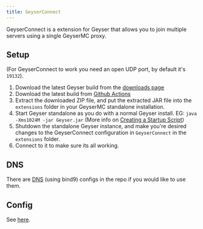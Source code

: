 ```yaml
---
title: GeyserConnect
---
```


GeyserConnect is a extension for Geyser that allows you to join multiple servers using a single GeyserMC proxy.

## Setup
(For GeyserConnect to work you need an open UDP port, by default it's `19132`).
1. Download the latest Geyser build from the [downloads page](https://geysermc.org/download#standalone)
2. Download the latest build from [Github Actions](https://github.com/GeyserMC/GeyserConnect/actions)
3. Extract the downloaded ZIP file, and put the extracted JAR file into the `extensions` folder in your GeyserMC standalone installation.
4. Start Geyser standalone as you do with a normal Geyser install. EG: `java -Xms1024M -jar Geyser.jar` (More info on [Creating a Startup Script](/geyser/creating-a-startup-script/))
5. Shutdown the standalone Geyser instance, and make you're desired changes to the GeyserConnect configuration in `GeyserConnect` in the `extensions` folder.
6. Connect to it to make sure its all working.

## DNS
There are [DNS](https://github.com/GeyserMC/GeyserConnect/tree/master/bind9) (using bind9) configs in the repo if you would like to use them.

## Config
See [here](https://github.com/GeyserMC/GeyserConnect/blob/master/src/main/resources/config.yml).
